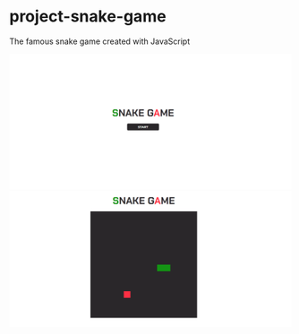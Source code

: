 # project-snake-game
The famous snake game created with JavaScript

<img src="/img/snake-game.png">

<img src="/img/snake-game-playing.png">
